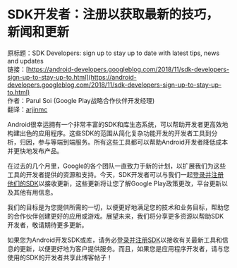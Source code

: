 # SDK开发者：注册以获取最新的技巧，新闻和更新

原标题：SDK Developers: sign up to stay up to date with latest tips, news and updates  
链接：[https://android-developers.googleblog.com/2018/11/sdk-developers-sign-up-to-stay-up-to.html](https://android-developers.googleblog.com/2018/11/sdk-developers-sign-up-to-stay-up-to.html)  
作者：Parul Soi (Google Play战略合作伙伴开发经理)  
翻译：[arjinmc](https://github.com/arjinmc)  

Android很幸运拥有一个非常丰富的SDK和库生态系统，可以帮助开发者更高效地构建出色的应用程序。这些SDK的范围从简化复杂功能开发的开发者工具到分析，归因，参与等端到端服务。所有这些工具都可以帮助Android开发者降低成本并更快地发布产品。

在过去的几个月里，Google的各个团队一直致力于新的计划，以扩展我们为这些工具的开发者提供的资源和支持。今天，SDK开发者可以与我们一起[登录并注册他们的SDK](https://docs.google.com/forms/d/e/1FAIpQLSfpLu80YoKRpkb17s_Jxq3bQMmAvMBHjt3cnlECV-fasE3Tvg/viewform)以接收更新，这些更新将让您了解Google Play政策更改，平台更新以及其他有用信息。

我们的目标是为您提供所需的一切，以便更好地满足您的技术和业务目标，帮助您的合作伙伴创建更好的应用或游戏。展望未来，我们将分享更多资源以帮助SDK开发者，敬请期待更多更新。

如果您为Android开发SDK或库，请务必[登录并注册SDK](https://docs.google.com/forms/d/e/1FAIpQLSfpLu80YoKRpkb17s_Jxq3bQMmAvMBHjt3cnlECV-fasE3Tvg/viewform)以接收有关最新工具和信息的更新，以便更好地为客户提供服务。而且，如果您是应用程序开发者，请与您使用的SDK的开发者共享此博客帖子！